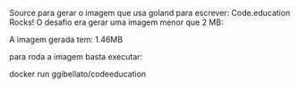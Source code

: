 Source para gerar o imagem que usa goland para escrever: Code.education Rocks!
O desafio era gerar uma imagem menor que 2 MB:

A imagem gerada tem: 1.46MB

para roda a imagem basta executar:

docker run ggibellato/codeeducation